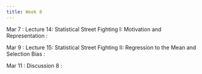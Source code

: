 ```yaml
---
title: Week 8
---
```


Mar 7
: Lecture 14: Statistical Street Fighting I: Motivation and Representation
    :   

Mar 9
: Lecture 15: Statistical Street Fighting II: Regression to the Mean and Selection Bias
    :   

Mar 11
: Discussion 8
    :  
